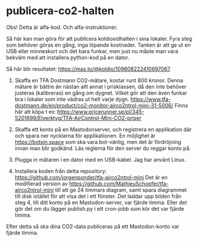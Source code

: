 # publicera-co2-halten

Obs! Detta är alfa-kod. Och alfa-instruktioner.

Så här kan man göra för att publicera koldioxidhalten i sina lokaler. Fyra steg som behöver göras en gång, inga löpande kostnader. Tanken är att ge ut en USB eller minneskort och det bara funkar, men just nu måste man vara bekväm med att installera python-kod på en dator.

Så här blir resultatet: https://mas.to/@koldio/109808222410697067

1) Skaffa en TFA Dostmann CO2-mätare, kostar runt 800 kronor. Denna mätare är bättre än nästan allt annat i prisklassen, då den inte behöver justeras (kalibreras) en gång om dygnet. Vilket gör att den även funkar bra i lokaler som inte vädras ut helt varje dygn. https://www.tfa-dostmann.de/en/product/co2-monitor-airco2ntrol-mini-31-5006/
Finns här att köpa t ex: https://www.pricerunner.se/pl/345-5201699/Elverktyg/TFA-AirControl-Mini-CO2-priser

2) Skaffa ett konto på en Mastodonserver, och registrera en applikation där och spara ner nycklarna för applikationen. En möjlighet är https://botsin.space som ska vara bot-vänlig, men det är fördröjning innan man blir godkänd. Läs reglerna för den server du reggar konto på.

3) Plugga in mätaren i en dator med en USB-kabel. Jag har använt Linux.

4) Installera koden från detta repository: https://github.com/jorgenponder/tfa-airco2ntrol-mini Det är en modifierad version av https://github.com/MathieuSchopfer/tfa-airco2ntrol-mini till att ge 24 timmars diagram, samt spara diagrammet till disk istället för att visa det i ett fönster. Det laddar upp bilden från steg 4, till ditt konto på en Mastodon-server, var fjärde timma. Eller det gör det om du lägger publish.py i ett cron-jobb som kör det var fjärde timma.

Efter detta så ska dina CO2-data publiceras på ett Mastodon-konto var fjärde timma.


